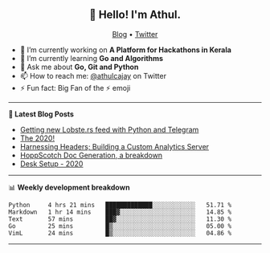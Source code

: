 <h2 align="center">👋 Hello! I'm Athul.</h2>
<p align="center">
  <a href="https://blog.athulcyriac.xyz">Blog</a> •
  <a href="https://twitter.com/athulcajay">Twitter</a>
</p>


- 🔭 I’m currently working on **A Platform for Hackathons in Kerala**
- 🌱 I’m currently learning **Go and Algorithms**
- 💬 Ask me about **Go, Git and Python**
- 📫 How to reach me: [@athulcajay](https://twitter.com/athulcajay) on Twitter
- ⚡ Fun fact: Big Fan of the :zap: emoji

-------

**📝 Latest Blog Posts**

<!-- BLOG-POST-LIST:START -->
- [Getting new Lobste.rs feed with Python and Telegram](https://blog.athulcyriac.xyz/lobsters_feed/)
- [The 2020!](https://blog.athulcyriac.xyz/2020/)
- [Harnessing Headers; Building a Custom Analytics Server](https://blog.athulcyriac.xyz/analytics_from_scratch/)
- [HoppScotch Doc Generation, a breakdown](https://blog.athulcyriac.xyz/hopp-gen/)
- [Desk Setup - 2020](https://blog.athulcyriac.xyz/desk-2020/)
<!-- BLOG-POST-LIST:END -->

-------

📊 **Weekly development breakdown**
<!--START_SECTION:waka-->
```text
Python     4 hrs 21 mins   █████████████░░░░░░░░░░░░   51.71 % 
Markdown   1 hr 14 mins    ███▓░░░░░░░░░░░░░░░░░░░░░   14.85 % 
Text       57 mins         ██▓░░░░░░░░░░░░░░░░░░░░░░   11.30 % 
Go         25 mins         █▒░░░░░░░░░░░░░░░░░░░░░░░   05.00 % 
VimL       24 mins         █▒░░░░░░░░░░░░░░░░░░░░░░░   04.86 % 
```
<!--END_SECTION:waka-->

-------

